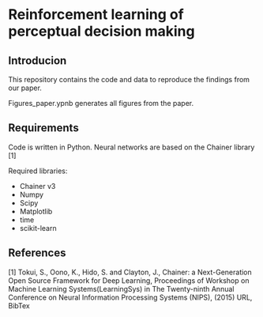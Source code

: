 # Reinforcement learning of perceptual decision making

## Introducion
This repository contains the code and data to reproduce the findings from our paper.

Figures_paper.ypnb generates all figures from the paper.

## Requirements
Code is written in Python. Neural networks are based on the Chainer library [1]

Required libraries:
- Chainer v3
- Numpy
- Scipy
- Matplotlib
- time
- scikit-learn

## References
[1] Tokui, S., Oono, K., Hido, S. and Clayton, J., Chainer: a Next-Generation Open Source Framework for Deep Learning, Proceedings of Workshop on Machine Learning Systems(LearningSys) in The Twenty-ninth Annual Conference on Neural Information Processing Systems (NIPS), (2015) URL, BibTex
